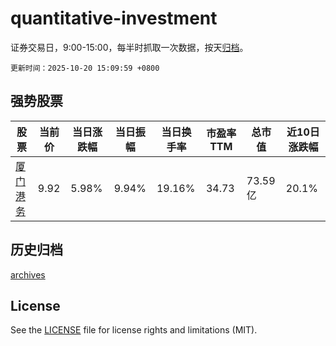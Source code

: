 # quantitative-investment

证券交易日，9:00-15:00，每半时抓取一次数据，按天[归档](archives)。

`更新时间：2025-10-20 15:09:59 +0800`

## 强势股票

|股票|当前价|当日涨跌幅|当日振幅|当日换手率|市盈率TTM|总市值|近10日涨跌幅|
|----|----|----|----|----|----|----|----|
|[厦门港务](https://xueqiu.com/S/SZ000905)|9.92|5.98%|9.94%|19.16%|34.73|73.59亿|20.1%|

## 历史归档

[archives](archives)

## License

See the [LICENSE](LICENSE) file for license rights and limitations (MIT).